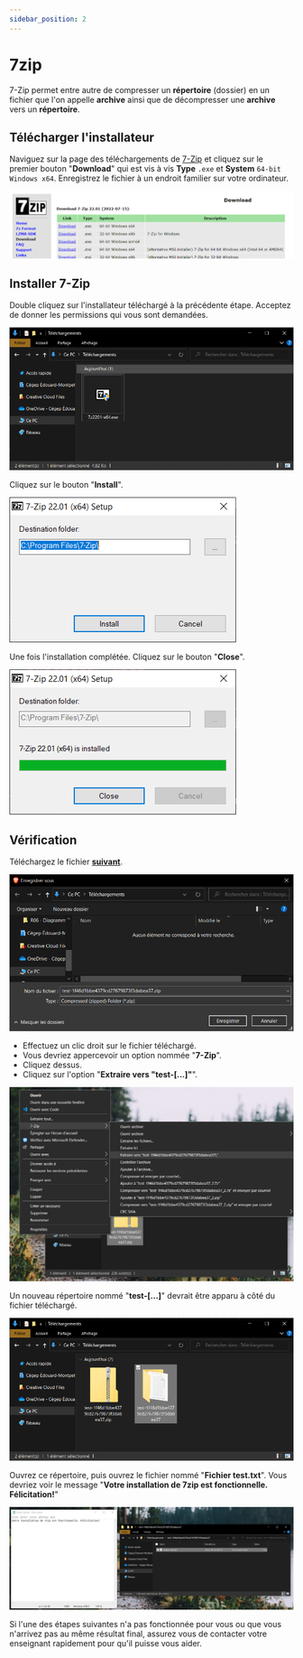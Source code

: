 ```yaml
---
sidebar_position: 2
---
```


# 7zip

7-Zip permet entre autre de compresser un **répertoire** (dossier) en un fichier que l'on appelle **archive** ainsi que de décompresser une **archive** vers un **répertoire**.

## Télécharger l'installateur

Naviguez sur la page des téléchargements de [7-Zip](https://www.7-zip.org/download.html) et cliquez sur le premier bouton "**Download**" qui est vis à vis **Type** `.exe` et **System** `64-bit Windows x64`. Enregistrez le fichier à un endroit familier sur votre ordinateur.

![Page téléchargement](_02-7-zip/page-telechargement.png)

## Installer 7-Zip

Double cliquez sur l'installateur téléchargé à la précédente étape. Acceptez de donner les permissions qui vous sont demandées.

![Explorateur fichier](_02-7-zip/explorateur-fichier.png)

Cliquez sur le bouton "**Install**".

![Installateur](_02-7-zip/installateur.png)

Une fois l'installation complétée. Cliquez sur le bouton "**Close**".

![Installatio complete](_02-7-zip/installation-complete.png)

## Vérification

Téléchargez le fichier **[suivant](@site/static/file/test.zip)**.

![Télécharger le fichier test](_02-7-zip/telecharger-fichier-test.png)

- Effectuez un clic droit sur le fichier téléchargé.
- Vous devriez appercevoir un option nommée "**7-Zip**".
- Cliquez dessus.
- Cliquez sur l'option "**Extraire vers "test-[...]"**".

![Clic droit](_02-7-zip/clic-droit.png)

Un nouveau répertoire nommé "**test-[...]**" devrait être apparu à côté du fichier téléchargé.

![Dossier extrait](_02-7-zip/dossier-extrait.png)

Ouvrez ce répertoire, puis ouvrez le fichier nommé "**Fichier test.txt**". Vous devriez voir le message "**Votre installation de 7zip est fonctionnelle. Félicitation!**"

![Fichier test](_02-7-zip/fichier-test.png)

Si l'une des étapes suivantes n'a pas fonctionnée pour vous ou que vous n'arrivez pas au même résultat final, assurez vous de contacter votre enseignant rapidement pour qu'il puisse vous aider.
